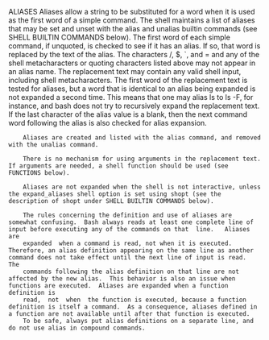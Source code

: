 
 ALIASES
        Aliases  allow  a string to be substituted for a word when it is used as the first word of a simple command.  The shell maintains a list of aliases that may be set and unset with the alias and unalias
        builtin commands (see SHELL BUILTIN COMMANDS below).  The first word of each simple command, if unquoted, is checked to see if it has an alias.  If so, that word is replaced by the text of the  alias.
        The characters /, $, `, and = and any of the shell metacharacters or quoting characters listed above may not appear in an alias name.  The replacement text may contain any valid shell input, including
        shell metacharacters.  The first word of the replacement text is tested for aliases, but a word that is identical to an alias being expanded is not expanded a second time.  This  means  that  one  may
        alias  ls to ls -F, for instance, and bash does not try to recursively expand the replacement text.  If the last character of the alias value is a blank, then the next command word following the alias
        is also checked for alias expansion.

        Aliases are created and listed with the alias command, and removed with the unalias command.

        There is no mechanism for using arguments in the replacement text.  If arguments are needed, a shell function should be used (see FUNCTIONS below).

        Aliases are not expanded when the shell is not interactive, unless the expand_aliases shell option is set using shopt (see the description of shopt under SHELL BUILTIN COMMANDS below).

        The rules concerning the definition and use of aliases are somewhat confusing.  Bash always reads at least one complete line of input before executing any of the commands on that  line.   Aliases  are
        expanded  when a command is read, not when it is executed.  Therefore, an alias definition appearing on the same line as another command does not take effect until the next line of input is read.  The
        commands following the alias definition on that line are not affected by the new alias.  This behavior is also an issue when functions are executed.  Aliases are expanded when a function definition is
        read,  not  when  the function is executed, because a function definition is itself a command.  As a consequence, aliases defined in a function are not available until after that function is executed.
        To be safe, always put alias definitions on a separate line, and do not use alias in compound commands.
